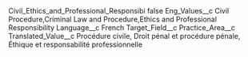 <?xml version="1.0" encoding="UTF-8"?>
<CustomMetadata xmlns="http://soap.sforce.com/2006/04/metadata" xmlns:xsi="http://www.w3.org/2001/XMLSchema-instance" xmlns:xsd="http://www.w3.org/2001/XMLSchema">
    <label>Civil_Ethics_and_Professional_Responsibi</label>
    <protected>false</protected>
    <values>
        <field>Eng_Values__c</field>
        <value xsi:type="xsd:string">Civil Procedure,Criminal Law and Procedure,Ethics and Professional Responsibility</value>
    </values>
    <values>
        <field>Language__c</field>
        <value xsi:type="xsd:string">French</value>
    </values>
    <values>
        <field>Target_Field__c</field>
        <value xsi:type="xsd:string">Practice_Area__c</value>
    </values>
    <values>
        <field>Translated_Value__c</field>
        <value xsi:type="xsd:string">Procédure civile, Droit pénal et procédure pénale, Éthique et responsabilité professionnelle</value>
    </values>
</CustomMetadata>
